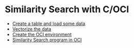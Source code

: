 # Similarity Search with C/OCI

- [Create a table and load some data]()
- [Vectorize the data]()
- [Create the OCI environment]()
- [Similarity Search program in OCI]()
